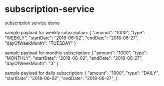 # subscription-service
 subscription service demo
 
 sample payload for weekly subscription:
 {
  "amount": "1000",
  "type": "WEEKLY",
  "startDate": "2018-06-02",
  "endDate": "2018-06-27",
  "dayOfWeekMonth": "TUESDAY"
}

sample payload for monthly subscription:
 {
  "amount": "1000",
  "type": "MONTHLY",
  "startDate": "2018-06-02",
  "endDate": "2018-06-27",
  "dayOfWeekMonth": "3"
}

sample payload for daily subscription:
 {
  "amount": "1000",
  "type": "DAILY",
  "startDate": "2018-06-02",
  "endDate": "2018-06-27",
}

